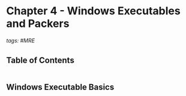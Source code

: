 # Chapter 4 - Windows Executables and Packers

###### tags: #MRE 

## Table of Contents
```toc
```

## Windows Executable Basics

